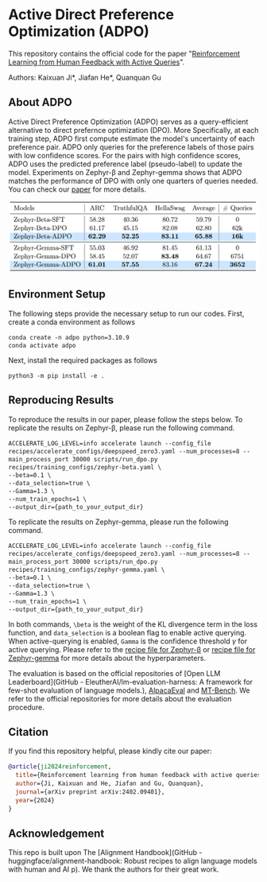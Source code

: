 <!-- <p align="center">
  <img src="https://raw.githubusercontent.com/huggingface/alignment-handbook/main/assets/handbook.png">
</p>

<p align="center">
    🤗 <a href="https://huggingface.co/collections/alignment-handbook/handbook-v01-models-and-datasets-654e424d22e6880da5ebc015" target="_blank">Models & Datasets</a> | 📃 <a href="https://arxiv.org/abs/2310.16944" target="_blank">Technical Report</a>
</p> -->

# Active Direct Preference Optimization (ADPO)

This repository contains the official code for the paper "[Reinforcement Learning from Human Feedback with Active Queries](https://arxiv.org/abs/2402.09401)".

Authors: Kaixuan Ji*, Jiafan He*, Quanquan Gu


## About ADPO

Active Direct Preference Optimization (ADPO) serves as a query-efficient alternative to direct prefernce optimization (DPO). More Specifically, at each training step, ADPO first compute estimate the model's uncertainty of each preference pair. ADPO only queries for the preference labels of those pairs with low confidence scores. For the pairs with high confidence scores, ADPO uses the predicted preference label (pseudo-label) to update the model. Experiments on Zephyr-β and Zephyr-gemma shows that ADPO matches the performance of DPO with only one quarters of queries needed. You can check our [paper](https://arxiv.org/abs/2402.09401) for more details.

 <p align="center">
  <img src="images/objective.png">
</p>

## Environment Setup

The following steps provide the necessary setup to run our codes. First, create a conda environment as follows

```
conda create -n adpo python=3.10.9
conda activate adpo
```

Next, install the required packages as follows

```
python3 -m pip install -e .
```

## Reproducing Results

To reproduce the results in our paper, please follow the steps below. To replicate the results on Zephyr-β, please run the following command.

```
ACCELERATE_LOG_LEVEL=info accelerate launch --config_file recipes/accelerate_configs/deepspeed_zero3.yaml --num_processes=8 --main_process_port 30000 scripts/run_dpo.py recipes/training_configs/zephyr-beta.yaml \
--beta=0.1 \
--data_selection=true \
--Gamma=1.3 \
--num_train_epochs=1 \
--output_dir={path_to_your_output_dir}
```
To replicate the results on Zephyr-gemma, please run the following command.

```
ACCELERATE_LOG_LEVEL=info accelerate launch --config_file recipes/accelerate_configs/deepspeed_zero3.yaml --num_processes=8 --main_process_port 30000 scripts/run_dpo.py recipes/training_configs/zephyr-gemma.yaml \
--beta=0.1 \
--data_selection=true \
--Gamma=1.3 \
--num_train_epochs=1 \
--output_dir={path_to_your_output_dir}
```

In both commands, `\beta` is the weight of the KL divergence term in the loss function, and `data_selection` is a boolean flag to enable active querying. When active-querying is enabled, `Gamma` is the confidence threshold $\gamma$ for active querying. Please refer to the [recipe file for Zephyr-β](recipes/zephyr-7b-beta/dpo/config_full.yaml) or [recipe file for Zephyr-gemma](recipes/zephyr-7b-beta/dpo/config_full.yaml) for more details about the hyperparameters.

The evaluation is based on the official repositories of [Open LLM Leaderboard](GitHub - EleutherAI/lm-evaluation-harness: A framework for few-shot evaluation of language models.), [AlpacaEval](https://github.com/tatsu-lab/alpaca_eval) and [MT-Bench](https://github.com/lm-sys/FastChat/tree/main/fastchat/llm_judge). We refer to the official repositories for more details about the evaluation procedure.

## Citation

If you find this repository helpful, please kindly cite our paper:

```bibtex
@article{ji2024reinforcement,
  title={Reinforcement learning from human feedback with active queries},
  author={Ji, Kaixuan and He, Jiafan and Gu, Quanquan},
  journal={arXiv preprint arXiv:2402.09401},
  year={2024}
}
```

## Acknowledgement

This repo is built upon The [Alignment Handbook](GitHub - huggingface/alignment-handbook: Robust recipes to align language models with human and AI p). We thank the authors for their great work.